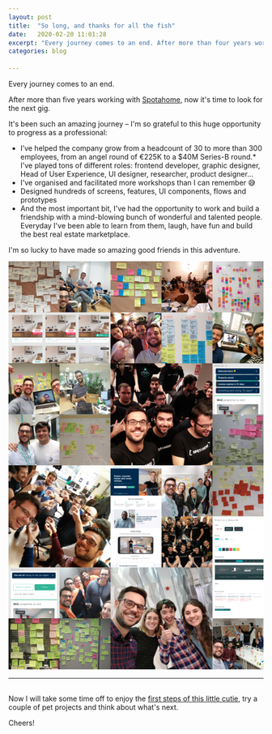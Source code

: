 ```yaml
---
layout: post
title:  "So long, and thanks for all the fish"
date:   2020-02-20 11:01:28
excerpt: "Every journey comes to an end. After more than four years working with Spotahome, now it's time to "
categories: blog

---
```


Every journey comes to an end.

After more than five years working with [Spotahome](https://www.spotahome.com/), now it's time to look for the next gig.

It's been such an amazing journey – I'm so grateful to this huge opportunity to progress as a professional:
* I’ve helped the company grow from a headcount of 30 to more than 300 employees, from an angel round of €225K to a $40M Series-B round.* I've played tons of different roles: frontend developer, graphic designer, Head of User Experience, UI designer, researcher, product designer...
* I've organised and facilitated more workshops than I can remember 😅
* Designed hundreds of screens, features, UI components, flows and prototypes
* And the most important bit, I've had the opportunity to work and build a friendship with a mind-blowing bunch of wonderful and talented people. Everyday I've been able to learn from them, laugh, have fun and build the best real estate marketplace.

I'm so lucky to have made so amazing good friends in this adventure.
<br>

<p>
    <div class="full-bleed-image">
        <picure>
            <source srcset=/images/spotahome-life.jpg" media="(min-width: 600px)">
            <img
                src="/images/spotahome-life--mobile.jpg"
                alt="A collage of photos of tons of post-its, UI designs and great friends I've made at Spotahome" />
        </picure>
    </div>
</p>

---
<br>
Now I will take some time off to enjoy the <a title="Link to a picture of my son in my instagram feed" href="https://www.instagram.com/p/B5lIgljoDP7/">first steps of this little cutie</a>, try a couple of pet projects and think about what's next.

Cheers!

